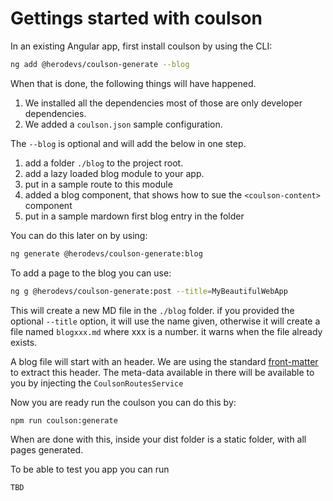 # Gettings started with coulson

In an existing Angular app, first install coulson by using the CLI:

```bash
ng add @herodevs/coulson-generate --blog
```


When that is done, the following things will have happened.

1. We installed all the dependencies most of those are only developer dependencies.
2. We added a `coulson.json` sample configuration.


The `--blog` is optional and will add the below in one step.

1. add a folder `./blog` to the project root.
2. add a lazy loaded blog module to your app.
3. put in a sample route to this module
4. added a blog component, that shows how to sue the `<coulson-content>` component
5. put in a sample mardown first blog entry in the folder

You can do this later on by using:

```bash
ng generate @herodevs/coulson-generate:blog
```

To add a page to the blog you can use:

```bash
ng g @herodevs/coulson-generate:post --title=MyBeautifulWebApp
```

This will create a new MD file in the `./blog` folder. if you provided the optional `--title` option, it will use the name given, otherwise it will create a file named `blogxxx.md` where xxx is a number. it warns when the file already exists.

A blog file will start with an header. We are using the standard [front-matter](https://github.com/jxson/front-matter) to extract this header.
The meta-data available in there will be available to you by injecting the `CoulsonRoutesService`


Now you are ready run the coulson you can do this by:

```bash
npm run coulson:generate
```
When are done with this, inside your dist folder is a static folder, with all pages generated.

To be able to test you app you can run 
```bash
TBD
```
